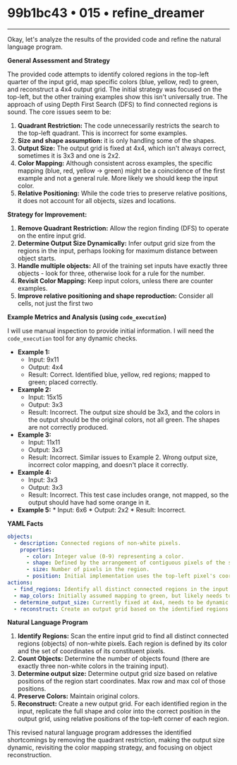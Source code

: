 # 99b1bc43 • 015 • refine_dreamer

---
Okay, let's analyze the results of the provided code and refine the natural language program.

**General Assessment and Strategy**

The provided code attempts to identify colored regions in the top-left quarter of the input grid, map specific colors (blue, yellow, red) to green, and reconstruct a 4x4 output grid. The initial strategy was focused on the top-left, but the other training examples show this isn't universally true. The approach of using Depth First Search (DFS) to find connected regions is sound. The core issues seem to be:

1.  **Quadrant Restriction:** The code unnecessarily restricts the search to the top-left quadrant. This is incorrect for some examples.
2.  **Size and shape assumption:** it is only handling some of the shapes.
3.  **Output Size:** The output grid is fixed at 4x4, which isn't always correct, sometimes it is 3x3 and one is 2x2.
4.  **Color Mapping:** Although consistent across examples, the specific mapping (blue, red, yellow -> green) might be a coincidence of the first example and not a general rule. More likely we should keep the input color.
5.  **Relative Positioning:** While the code tries to preserve relative positions, it does not account for all objects, sizes and locations.

**Strategy for Improvement:**

1.  **Remove Quadrant Restriction:** Allow the region finding (DFS) to operate on the entire input grid.
2.  **Determine Output Size Dynamically:** Infer output grid size from the regions in the input, perhaps looking for maximum distance between object starts.
3.  **Handle multiple objects:** All of the training set inputs have exactly three objects - look for three, otherwise look for a rule for the number.
4.  **Revisit Color Mapping:** Keep input colors, unless there are counter examples.
5.  **Improve relative positioning and shape reproduction:** Consider all cells, not just the first two

**Example Metrics and Analysis (using `code_execution`)**

I will use manual inspection to provide initial information. I will need the `code_execution` tool for any dynamic checks.

*   **Example 1:**
    *   Input: 9x11
    *   Output: 4x4
    *   Result: Correct. Identified blue, yellow, red regions; mapped to green; placed correctly.
*   **Example 2:**
    *   Input: 15x15
    *   Output: 3x3
    *   Result: Incorrect. The output size should be 3x3, and the colors in the output should be the original colors, not all green. The shapes are not correctly produced.
*   **Example 3:**
    *   Input: 11x11
    *   Output: 3x3
    *   Result: Incorrect. Similar issues to Example 2. Wrong output size, incorrect color mapping, and doesn't place it correctly.
*   **Example 4:**
    *   Input: 3x3
    *   Output: 3x3
    *   Result: Incorrect. This test case includes orange, not mapped, so the output should have had some orange in it.
*   **Example 5:**
        *   Input: 6x6
        *   Output: 2x2
        *   Result: Incorrect.

**YAML Facts**

```yaml
objects:
  - description: Connected regions of non-white pixels.
    properties:
      - color: Integer value (0-9) representing a color.
      - shape: Defined by the arrangement of contiguous pixels of the same color.
      - size: Number of pixels in the region.
      - position: Initial implementation uses the top-left pixel's coordinates.
actions:
  - find_regions: Identify all distinct connected regions in the input grid.
  - map_colors: Initially assumed mapping to green, but likely needs to preserve original color.
  - determine_output_size: Currently fixed at 4x4, needs to be dynamic.
  - reconstruct: Create an output grid based on the identified regions and potentially their relative positions, sizes and complete shape.
```

**Natural Language Program**

1.  **Identify Regions:** Scan the entire input grid to find all distinct connected regions (objects) of non-white pixels. Each region is defined by its color and the set of coordinates of its constituent pixels.
2.  **Count Objects:** Determine the number of objects found (there are exactly three non-white colors in the training input).
3.  **Determine output size:** Determine output grid size based on relative positions of the region start coordinates. Max row and max col of those positions.
4.  **Preserve Colors:** Maintain original colors.
5.  **Reconstruct:** Create a new output grid. For each identified region in the input, replicate the full shape and color into the correct position in the output grid, using relative positions of the top-left corner of each region.

This revised natural language program addresses the identified shortcomings by removing the quadrant restriction, making the output size dynamic, revisiting the color mapping strategy, and focusing on object reconstruction.

